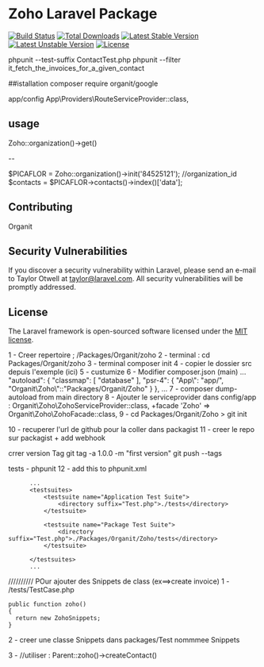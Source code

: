 # Zoho Laravel Package

[![Build Status](https://travis-ci.org/laravel/framework.svg)](https://travis-ci.org/laravel/framework)
[![Total Downloads](https://poser.pugx.org/laravel/framework/d/total.svg)](https://packagist.org/packages/laravel/framework)
[![Latest Stable Version](https://poser.pugx.org/laravel/framework/v/stable.svg)](https://packagist.org/packages/laravel/framework)
[![Latest Unstable Version](https://poser.pugx.org/laravel/framework/v/unstable.svg)](https://packagist.org/packages/laravel/framework)
[![License](https://poser.pugx.org/laravel/framework/license.svg)](https://packagist.org/packages/laravel/framework)



phpunit --test-suffix ContactTest.php
phpunit --filter it_fetch_the_invoices_for_a_given_contact




##istallation
  composer require organit/google

app/config
  App\Providers\RouteServiceProvider::class,

## usage

  Zoho::organization()->get()

  --


  $PICAFLOR = Zoho::organization()->init('84525121'); //organization_id
  $contacts = $PICAFLOR->contacts()->index()['data'];




## Contributing

Organit

## Security Vulnerabilities

If you discover a security vulnerability within Laravel, please send an e-mail to Taylor Otwell at taylor@laravel.com. All security vulnerabilities will be promptly addressed.

## License

The Laravel framework is open-sourced software licensed under the [MIT license](http://opensource.org/licenses/MIT).


1 - Creer repertoire ; /Packages/Organit/zoho
2 - terminal : cd Packages/Organit/zoho
3 - terminal composer init
4 - copier le dossier src depuis l'exemple (ici)
5 - custumize
6 - Modifier composer.json (main)
            ...
            "autoload": {
                "classmap": [
                    "database"
                ],
                "psr-4": {
                    "App\\": "app/",
                    "Organit\\Zoho\\"::"Packages/Organit/Zoho"
                }
            },
            ...
7 - composer dump-autoload from main directory
8 - Ajouter le serviceprovider dans config/app : Organit\Zoho\ZohoServiceProvider::class,
    +facade 'Zoho' => Organit\Zoho\ZohoFacade::class,
9 - cd Packages/Organit/Zoho > git init

10 - recuperer l'url de github pour la coller dans packagist
11 - creer le repo sur packagist
        + add webhook



crrer version Tag
git tag -a 1.0.0 -m "first version"
git push --tags






tests - phpunit
12 - add this to phpunit.xml

          ...
          <testsuites>
              <testsuite name="Application Test Suite">
                  <directory suffix="Test.php">./tests</directory>
              </testsuite>

              <testsuite name="Package Test Suite">
                  <directory suffix="Test.php">./Packages/Organit/Zoho/tests</directory>
              </testsuite>

          </testsuites>
          ...


//////////
POur ajouter des Snippets de class (ex==>create invoice)
1 - /tests/TestCase.php

    public function zoho()
    {
      return new ZohoSnippets;
    }


2 - creer une classe Snippets dans packages/Test nommmee Snippets

3 - //utiliser :
    Parent::zoho()->createContact()
